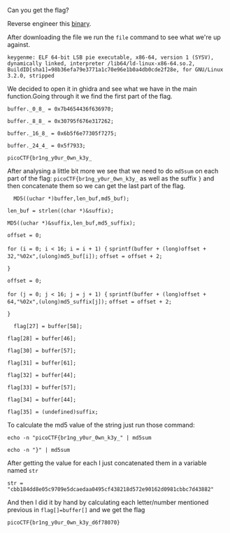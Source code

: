 Can you get the flag?

Reverse engineer this [binary](https://artifacts.picoctf.net/c/519/keygenme).

After downloading the file we run the `file` command to see what we're up against.

`keygenme: ELF 64-bit LSB pie executable, x86-64, version 1 (SYSV), dynamically linked, interpreter /lib64/ld-linux-x86-64.so.2, BuildID[sha1]=98b36efa79e3771a1c70e96e1b0a4db0cde2f28e, for GNU/Linux 3.2.0, stripped
`

We decided to open it in ghidra and see what we have in the main function.Going through it we find the first part of the flag.

  `buffer._0_8_ = 0x7b4654436f636970;`
  
  `buffer._8_8_ = 0x30795f676e317262;`
  
  `buffer._16_8_ = 0x6b5f6e77305f7275;`
  
  `buffer._24_4_ = 0x5f7933;`
  
  `picoCTF{br1ng_y0ur_0wn_k3y_`
  
  After analysing a little bit more we see that we need to do `md5sum` on each part of the flag: `picoCTF{br1ng_y0ur_0wn_k3y_` 
  as well as the suffix `}` and then concatenate  them so we can get the last part of the flag.
  
  `  MD5((uchar *)buffer,len_buf,md5_buf);`
  
  `len_buf = strlen((char *)&suffix);`
  
  `MD5((uchar *)&suffix,len_buf,md5_suffix);`
  
  `offset = 0;`
 
 `for (i = 0; i < 16; i = i + 1) {`
    `sprintf(buffer + (long)offset + 32,"%02x",(ulong)md5_buf[i]);`
    `offset = offset + 2;`
  
  `}`
  
  `offset = 0;`
  
  `for (j = 0; j < 16; j = j + 1) {`
    `sprintf(buffer + (long)offset + 64,"%02x",(ulong)md5_suffix[j]);`
    `offset = offset + 2;`
  
  `}`
  
  `  flag[27] = buffer[58];`
  
  
  `flag[28] = buffer[46];`
  
  `flag[30] = buffer[57];`
  
  `flag[31] = buffer[61];`
  
  `flag[32] = buffer[44];`
  
  `flag[33] = buffer[57];`
  
  `flag[34] = buffer[44];`
  
  `flag[35] = (undefined)suffix;`
  
  To calculate the md5 value of the string just run those command:
  
  ```
  echo -n "picoCTF{br1ng_y0ur_0wn_k3y_" | md5sum 
  ```
  ```
  echo -n "}" | md5sum
  ```
  After getting the value for each I just concatenated them in a variable named `str`
  
  `str = "cbb184dd8e05c9709e5dcaedaa0495cf438218d572e90162d0981cbbc7d43882"`
  
  And then I did it by hand by calculating each letter/number mentioned previous in `flag[]=buffer[]` and we get the flag
  
  `picoCTF{br1ng_y0ur_0wn_k3y_d6f78070}`
